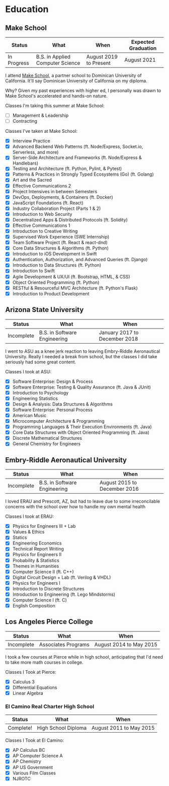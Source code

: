 # Education

## Make School

| Status | What | When | Expected Graduation |
| ---------- | ----------- | ---------- | ----- |
| In Progress | B.S. in Applied Computer Science | August 2019 to Present | August 2021 |

I attend [Make School](make.sc), a partner school to Dominican University of California. It'll say Dominican University of California on my diploma.

Why? Given my past experiences with higher ed, I personally was drawn to Make School's accelerated and hands-on nature.

Classes I'm taking this summer at Make School:
 - [ ] Management & Leadership
 - [ ] Contracting

Classes I've taken at Make School:
 - [x] Interview Practice
 - [x] Advanced Backend Web Patterns (ft. Node/Express, Socket.io, Serverless, and more)
 - [x] Server-Side Architecture and Frameworks (ft. Node/Express & Handlebars)
 - [x] Testing and Architecture (ft. Python, Pylint, & Pytest)
 - [x] Patterns & Practices in Strongly Typed Ecosystems (Go) (ft. Golang)
 - [x] Art and the Sacred
 - [x] Effective Communications 2
 - [x] Project Intensives in between Semesters
 - [x] DevOps, Deployments, & Containers (ft. Docker)
 - [x] JavaScript Foundations (ft. React)
 - [x] Industry Collaboration Project (Parts 1 & 2)
 - [x] Introduction to Web Security
 - [x] Decentralized Apps & Distributed Protocols (ft. Solidity)
 - [x] Effective Communications 1
 - [x] Introduction to Creative Writing
 - [x] Supervised Work Experience (SWE Internship)
 - [x] Team Software Project (ft. React & react-dnd)
 - [x] Core Data Structures & Algorithms (ft. Python)
 - [x] Introduction to iOS Development in Swift
 - [x] Authentication, Authorization, and Advanced Queries (ft. Django)
 - [x] Introduction to Data Structures (ft. Python)
 - [x] Introduction to Swift
 - [x] Agile Development & UX/UI (ft. Bootstrap, HTML, & CSS)
 - [x] Object Oriented Programming (ft. Python)
 - [x] RESTful & Resourceful MVC Architecture (ft. Python's Flask)
 - [x] Introduction to Product Development

## Arizona State University

| Status | What | When |
| ---------- | ----------- | ---------- |
| Incomplete | B.S. in Software Engineering | January 2017 to December 2018 |

I went to ASU as a knee jerk reaction to leaving Embry-Riddle Aeronautical University. Really I needed a break from school, but the classes I did take seriously had some great content.

Classes I took at ASU:
 - [x] Software Enterprise: Design & Process
 - [x] Software Enterprise: Testing & Quality Assurance (ft. Java & JUnit)
 - [x] Introduction to Psychology
 - [x] Engineering Statistics
 - [x] Design & Analysis: Data Structures & Algorithms
 - [x] Software Enterprise: Personal Process
 - [x] American Music
 - [x] Microcomputer Architecture & Programming
 - [x] Programming Languages & Their Execution Environments (ft. Java)
 - [x] Core Data Structures with Object Oriented Programming (ft. Java)
 - [x] Discrete Mathematical Structures
 - [x] General Chemistry for Engineers

## Embry-Riddle Aeronautical University

| Status | What | When |
| ---------- | ----------- | ---------- |
| Incomplete | B.S. in Software Engineering | August 2015 to December 2016 |

I loved ERAU and Prescott, AZ, but had to leave due to some irreconcilable concerns with the school over how to handle my own mental health

Classes I took at ERAU:
 - [x] Physics for Engineers III + Lab
 - [x] Values & Ethics
 - [x] Statics
 - [x] Engineering Economics
 - [x] Technical Report Writing
 - [x] Physics for Engineers II
 - [x] Probability & Statistics
 - [x] Themes in Humanities
 - [x] Computer Science II (ft. C++)
 - [x] Digital Circuit Design + Lab (ft. Verilog & VHDL)
 - [x] Physics for Engineers I
 - [x] Introduction to Discrete Structures
 - [x] Introduction to Engineering (ft. Lego Mindstorms)
 - [x] Computer Science I (ft. C)
 - [x] English Composition

## Los Angeles Pierce College

| Status | What | When |
| ------ | ---- | ---- |
| Incomplete | Associates Programs | August 2014 to May 2015 |

I took a few courses at Pierce while in high school, anticipating that I'd need to take more math courses in college.

Classes I Took at Pierce:
- [x] Calculus 3
- [x] Differential Equations
- [x] Linear Algebra

### El Camino Real Charter High School

| Status | What | When |
| ------ | ---- | ---- |
| Complete! | High School Diploma | August 2011 to May 2015 |

Classes I Took at El Camino:
- [x] AP Calculus BC
- [x] AP Computer Science A
- [x] AP Chemistry
- [x] AP US Government
- [x] Various Film Classes
- [x] NJROTC
